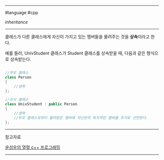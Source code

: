 
---

#language #cpp 

*inheritance*

---

클래스가 다른 클래스에게 자신이 가지고 있는 멤버들을 물려주는 것을 **상속**이라고 한다.

예를 들러, UnivStudent 클래스가 Student 클래스를 상속받을 때, 다음과 같은 형식으로 상속받는다.

```cpp

//부모 클래스
class Person
{
	//생략
};

//자식 클래스
class UnivStudent : public Person
{
	//생략
	//부모 클래스로부터 물려받은 멤버에 자신만의 독자적인 멤버를 추가로 선언한다.
};

```



---

참고자료

[윤성우의 열혈 c++ 프로그래밍](https://product.kyobobook.co.kr/detail/S000001589147)

---
